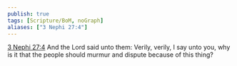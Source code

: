```yaml
---
publish: true
tags: [Scripture/BoM, noGraph]
aliases: ["3 Nephi 27:4"]
---
```

[3 Nephi 27:4](https://churchofjesuschrist.org/study/scriptures/bofm/3-ne/27?lang=eng&id=p4#p4) And the Lord said unto them: Verily, verily, I say unto you, why is it that the people should murmur and dispute because of this thing?
